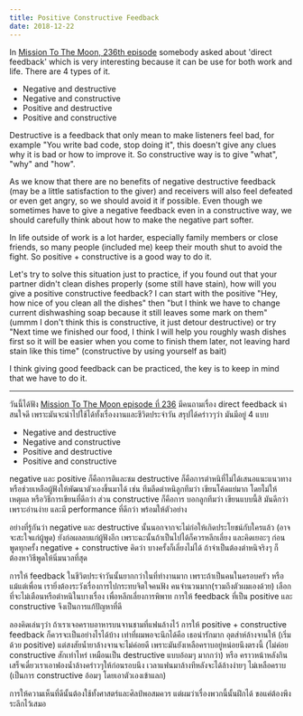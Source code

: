 ```yaml
---
title: Positive Constructive Feedback
date: 2018-12-22
---
```

In [Mission To The Moon, 236th episode](https://soundcloud.com/missiontothemoon/ep-236-9-2561) somebody asked about 'direct feedback' which is very interesting because it can be use for both work and life. There are 4 types of it.
- Negative and destructive
- Negative and constructive
- Positive and destructive
- Positive and constructive

Destructive is a feedback that only mean to make listeners feel bad, for example "You write bad code, stop doing it", this doesn't give any clues why it is bad or how to improve it. So constructive way is to give "what", "why" and "how".

As we know that there are no benefits of negative destructive feedback (may be a little satisfaction to the giver) and receivers will also feel defeated or even get angry, so we should avoid it if possible. Even though we sometimes have to give a negative feedback even in a constructive way, we should carefully think about how to make the negative part softer.

In life outside of work is a lot harder, especially family members or close friends, so many people (included me) keep their mouth shut to avoid the fight. So positive + constructive is a good way to do it.

Let's try to solve this situation just to practice, if you found out that your partner didn't clean dishes properly (some still have stain), how will you give a positive constructive feedback? I can start with the positive "Hey, how nice of you clean all the dishes" then "but I think we have to change current dishwashing soap because it still leaves some mark on them" (ummm I don't think this is constructive, it just detour destructive) or try "Next time we finished our food, I think I will help you roughly wash dishes first so it will be easier when you come to finish them later, not leaving hard stain like this time" (constructive by using yourself as bait)

I think giving good feedback can be practiced, the key is to keep in mind that we have to do it.

***

วันนี้ได้ฟัง [Mission To The Moon episode ที่ 236](https://soundcloud.com/missiontothemoon/ep-236-9-2561) มีคนถามเรื่อง direct feedback น่าสนใจดี เพราะมันจะนำไปใช้ได้ทั้งเรื่องงานและชีวิตประจำวัน สรุปได้คร่าวๆว่า มันมีอยู่ 4 แบบ

- Negative and destructive
- Negative and constructive
- Positive and destructive
- Positive and constructive

negative และ positive ก็คือการติและชม destructive ก็คือการตำหนิที่ไม่ได้เสนอแนะแนวทาง หรือช่วยเหลือผู้ฟังให้พัฒนาตัวเองขึ้นมาได้ เช่น ทีมลีดตำหนิลูกทีมว่า เขียนโค้ดแย่มาก โดยไม่ให้เหตุผล หรือวิธีการเขียนที่ดีกว่า ส่วน constructive ก็คือการ บอกลูกทีมว่า เขียนแบบนี้สิ มันดีกว่า เพราะอ่านง่าย และมี performance ที่ดีกว่า พร้อมให้ตัวอย่าง

อย่างที่รู้กันว่า negative และ destructive นั้นนอกจากจะไม่ก่อให้เกิดประโยชน์กับใครแล้ว (อาจจะสะใจแก่ผู้พูด) ยังก่อผลลบแก่ผู้ฟังอีก เพราะฉะนั้นถ้าเป็นไปได้ก็ควรหลีกเลี่ยง และคิดเยอะๆ ก่อนพูดทุกครั้ง negative + constructive คิดว่า บางครั้งก็เลี่ยงไม่ได้ ถ้าจำเป็นต้องตำหนิจริงๆ ก็ต้องหาวิธีพูดให้นิ่มนวลที่สุด

การให้ feedback ในชีวิตประจำวันนั้นยากกว่าในที่ทำงานมาก เพราะถ้าเป็นคนในครอบครัว หรือแม้แต่เพื่อน เรายิ่งต้องระวังเรื่องการไปกระทบจิตใจคนฟัง คนจำนวนมาก(รวมถึงตัวผมเองด้วย) เลือกที่จะไม่เตือนหรือตำหนิในบางเรื่อง เพื่อหลีกเลี่ยงการพิพาท การให้ feedback ที่เป็น positive และ constructive จึงเป็นการแก้ปัญหาที่ดี

ลองคิดเล่นๆว่า ถ้าเราเจอคราบอาหารบนจานชามที่แฟนล้างไว้ การให้ positive + constructive feedback ก็ควรจะเป็นอย่างไรได้บ้าง เท่าที่ผมพอจะนึกได้คือ เธอน่ารักมาก อุตส่าห์ล้างจานให้ (เริ่มด้วย positive) แต่สงสัยน้ำยาล้างจานจะไม่ค่อยดี เพราะมันยังเหลือคราบอยู่หน่อยนึงตรงนี้ (ไม่ค่อย constructive สักเท่าไหร่ เหมือนเป็น destructive แบบอ้อมๆ มากกว่า) หรือ คราวหน้าหลังกินเสร็จเดี๋ยวเราเอาฟองน้ำล้างคร่าวๆให้ก่อนรอบนึง เวลาแฟนมาล้างทีหลังจะได้ล้างง่ายๆ ไม่เหลือคราบ (เป็นการ constructive อ้อมๆ โดยเอาตัวเองเข้าแลก)

การให้ความเห็นที่ดีนั้นต้องใช้ทั้งศาสตร์และศิลป์พอสมควร แต่ผมว่าเรื่องพวกนี้นั้นฝึกได้ ขอแค่ต้องพึงระลึกไว้เสมอ

